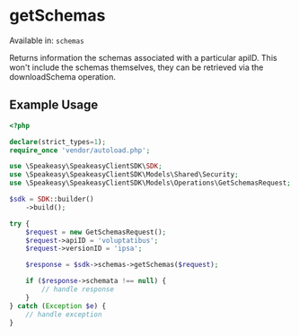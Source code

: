 # getSchemas
Available in: `schemas`

Returns information the schemas associated with a particular apiID. 
This won't include the schemas themselves, they can be retrieved via the downloadSchema operation.

## Example Usage
```php
<?php

declare(strict_types=1);
require_once 'vendor/autoload.php';

use \Speakeasy\SpeakeasyClientSDK\SDK;
use \Speakeasy\SpeakeasyClientSDK\Models\Shared\Security;
use \Speakeasy\SpeakeasyClientSDK\Models\Operations\GetSchemasRequest;

$sdk = SDK::builder()
    ->build();

try {
    $request = new GetSchemasRequest();
    $request->apiID = 'voluptatibus';
    $request->versionID = 'ipsa';

    $response = $sdk->schemas->getSchemas($request);

    if ($response->schemata !== null) {
        // handle response
    }
} catch (Exception $e) {
    // handle exception
}
```
